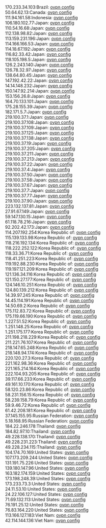 170.233.34.103:Brazil: [ovpn config](vpn/170_233_34_103.ovpn)  
50.64.62.13:Canada: [ovpn config](vpn/50_64_62_13.ovpn)  
111.94.161.58:Indonesia: [ovpn config](vpn/111_94_161_58.ovpn)  
106.180.102.77:Japan: [ovpn config](vpn/106_180_102_77.ovpn)  
110.54.16.68:Japan: [ovpn config](vpn/110_54_16_68.ovpn)  
112.138.98.82:Japan: [ovpn config](vpn/112_138_98_82.ovpn)  
113.159.231.196:Japan: [ovpn config](vpn/113_159_231_196.ovpn)  
114.166.166.53:Japan: [ovpn config](vpn/114_166_166_53.ovpn)  
114.18.67.192:Japan: [ovpn config](vpn/114_18_67_192.ovpn)  
116.82.33.42:Japan: [ovpn config](vpn/116_82_33_42.ovpn)  
118.105.198.5:Japan: [ovpn config](vpn/118_105_198_5.ovpn)  
126.2.243.140:Japan: [ovpn config](vpn/126_2_243_140.ovpn)  
126.78.32.97:Japan: [ovpn config](vpn/126_78_32_97.ovpn)  
138.64.80.45:Japan: [ovpn config](vpn/138_64_80_45.ovpn)  
147.192.42.22:Japan: [ovpn config](vpn/147_192_42_22.ovpn)  
14.14.148.232:Japan: [ovpn config](vpn/14_14_148_232.ovpn)  
150.147.92.214:Japan: [ovpn config](vpn/150_147_92_214.ovpn)  
153.156.26.8:Japan: [ovpn config](vpn/153_156_26_8.ovpn)  
164.70.133.101:Japan: [ovpn config](vpn/164_70_133_101.ovpn)  
175.28.155.39:Japan: [ovpn config](vpn/175_28_155_39.ovpn)  
182.171.5.7:Japan: [ovpn config](vpn/182_171_5_7.ovpn)  
219.100.37.1:Japan: [ovpn config](vpn/219_100_37_1.ovpn)  
219.100.37.108:Japan: [ovpn config](vpn/219_100_37_108.ovpn)  
219.100.37.109:Japan: [ovpn config](vpn/219_100_37_109.ovpn)  
219.100.37.125:Japan: [ovpn config](vpn/219_100_37_125.ovpn)  
219.100.37.138:Japan: [ovpn config](vpn/219_100_37_138.ovpn)  
219.100.37.19:Japan: [ovpn config](vpn/219_100_37_19.ovpn)  
219.100.37.205:Japan: [ovpn config](vpn/219_100_37_205.ovpn)  
219.100.37.211:Japan: [ovpn config](vpn/219_100_37_211.ovpn)  
219.100.37.213:Japan: [ovpn config](vpn/219_100_37_213.ovpn)  
219.100.37.22:Japan: [ovpn config](vpn/219_100_37_22.ovpn)  
219.100.37.4:Japan: [ovpn config](vpn/219_100_37_4.ovpn)  
219.100.37.50:Japan: [ovpn config](vpn/219_100_37_50.ovpn)  
219.100.37.58:Japan: [ovpn config](vpn/219_100_37_58.ovpn)  
219.100.37.67:Japan: [ovpn config](vpn/219_100_37_67.ovpn)  
219.100.37.7:Japan: [ovpn config](vpn/219_100_37_7.ovpn)  
219.100.37.77:Japan: [ovpn config](vpn/219_100_37_77.ovpn)  
219.100.37.90:Japan: [ovpn config](vpn/219_100_37_90.ovpn)  
223.132.137.81:Japan: [ovpn config](vpn/223_132_137_81.ovpn)  
27.91.67.149:Japan: [ovpn config](vpn/27_91_67_149.ovpn)  
59.147.130.15:Japan: [ovpn config](vpn/59_147_130_15.ovpn)  
61.118.78.216:Japan: [ovpn config](vpn/61_118_78_216.ovpn)  
92.202.42.173:Japan: [ovpn config](vpn/92_202_42_173.ovpn)  
114.207.192.254:Korea Republic of: [ovpn config](vpn/114_207_192_254.ovpn)  
115.139.133.98:Korea Republic of: [ovpn config](vpn/115_139_133_98.ovpn)  
118.216.192.134:Korea Republic of: [ovpn config](vpn/118_216_192_134.ovpn)  
118.222.252.122:Korea Republic of: [ovpn config](vpn/118_222_252_122.ovpn)  
118.33.36.71:Korea Republic of: [ovpn config](vpn/118_33_36_71.ovpn)  
118.41.251.223:Korea Republic of: [ovpn config](vpn/118_41_251_223.ovpn)  
119.192.88.230:Korea Republic of: [ovpn config](vpn/119_192_88_230.ovpn)  
119.197.121.209:Korea Republic of: [ovpn config](vpn/119_197_121_209.ovpn)  
121.136.34.116:Korea Republic of: [ovpn config](vpn/121_136_34_116.ovpn)  
121.150.27.177:Korea Republic of: [ovpn config](vpn/121_150_27_177.ovpn)  
124.146.10.251:Korea Republic of: [ovpn config](vpn/124_146_10_251.ovpn)  
124.80.139.212:Korea Republic of: [ovpn config](vpn/124_80_139_212.ovpn)  
14.39.97.245:Korea Republic of: [ovpn config](vpn/14_39_97_245.ovpn)  
14.45.114.191:Korea Republic of: [ovpn config](vpn/14_45_114_191.ovpn)  
14.50.69.2:Korea Republic of: [ovpn config](vpn/14_50_69_2.ovpn)  
175.112.83.72:Korea Republic of: [ovpn config](vpn/175_112_83_72.ovpn)  
175.119.66.190:Korea Republic of: [ovpn config](vpn/175_119_66_190.ovpn)  
1.227.51.52:Korea Republic of: [ovpn config](vpn/1_227_51_52.ovpn)  
1.251.148.25:Korea Republic of: [ovpn config](vpn/1_251_148_25.ovpn)  
1.251.175.177:Korea Republic of: [ovpn config](vpn/1_251_175_177.ovpn)  
211.198.218.229:Korea Republic of: [ovpn config](vpn/211_198_218_229.ovpn)  
211.221.76.107:Korea Republic of: [ovpn config](vpn/211_221_76_107.ovpn)  
218.147.65.248:Korea Republic of: [ovpn config](vpn/218_147_65_248.ovpn)  
218.148.94.174:Korea Republic of: [ovpn config](vpn/218_148_94_174.ovpn)  
220.120.27.3:Korea Republic of: [ovpn config](vpn/220_120_27_3.ovpn)  
221.162.98.36:Korea Republic of: [ovpn config](vpn/221_162_98_36.ovpn)  
221.165.214.164:Korea Republic of: [ovpn config](vpn/221_165_214_164.ovpn)  
222.104.93.205:Korea Republic of: [ovpn config](vpn/222_104_93_205.ovpn)  
39.117.66.233:Korea Republic of: [ovpn config](vpn/39_117_66_233.ovpn)  
49.161.10.170:Korea Republic of: [ovpn config](vpn/49_161_10_170.ovpn)  
58.120.23.86:Korea Republic of: [ovpn config](vpn/58_120_23_86.ovpn)  
58.231.156.15:Korea Republic of: [ovpn config](vpn/58_231_156_15.ovpn)  
58.239.158.79:Korea Republic of: [ovpn config](vpn/58_239_158_79.ovpn)  
59.9.46.72:Korea Republic of: [ovpn config](vpn/59_9_46_72.ovpn)  
61.42.208.181:Korea Republic of: [ovpn config](vpn/61_42_208_181.ovpn)  
37.145.155.95:Russian Federation: [ovpn config](vpn/37_145_155_95.ovpn)  
5.18.168.95:Russian Federation: [ovpn config](vpn/5_18_168_95.ovpn)  
184.22.246.178:Thailand: [ovpn config](vpn/184_22_246_178.ovpn)  
184.82.97.10:Thailand: [ovpn config](vpn/184_82_97_10.ovpn)  
49.228.138.170:Thailand: [ovpn config](vpn/49_228_138_170.ovpn)  
49.228.231.223:Thailand: [ovpn config](vpn/49_228_231_223.ovpn)  
49.228.234.115:Thailand: [ovpn config](vpn/49_228_234_115.ovpn)  
104.174.70.169:United States: [ovpn config](vpn/104_174_70_169.ovpn)  
107.173.209.244:United States: [ovpn config](vpn/107_173_209_244.ovpn)  
131.191.75.226:United States: [ovpn config](vpn/131_191_75_226.ovpn)  
139.180.147.96:United States: [ovpn config](vpn/139_180_147_96.ovpn)  
163.182.174.159:United States: [ovpn config](vpn/163_182_174_159.ovpn)  
173.198.248.39:United States: [ovpn config](vpn/173_198_248_39.ovpn)  
173.233.73.3:United States: [ovpn config](vpn/173_233_73_3.ovpn)  
24.11.53.10:United States: [ovpn config](vpn/24_11_53_10.ovpn)  
24.22.106.127:United States: [ovpn config](vpn/24_22_106_127.ovpn)  
71.69.132.113:United States: [ovpn config](vpn/71_69_132_113.ovpn)  
76.191.25.12:United States: [ovpn config](vpn/76_191_25_12.ovpn)  
76.83.164.220:United States: [ovpn config](vpn/76_83_164_220.ovpn)  
113.166.127.183:Viet Nam: [ovpn config](vpn/113_166_127_183.ovpn)  
42.114.144.136:Viet Nam: [ovpn config](vpn/42_114_144_136.ovpn)  
